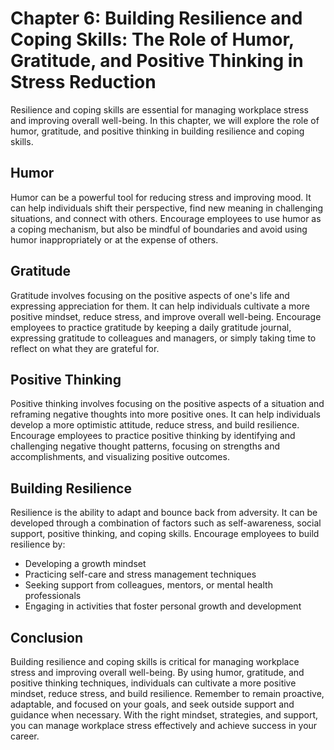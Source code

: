Chapter 6: Building Resilience and Coping Skills: The Role of Humor, Gratitude, and Positive Thinking in Stress Reduction
=========================================================================================================================

Resilience and coping skills are essential for managing workplace stress and improving overall well-being. In this chapter, we will explore the role of humor, gratitude, and positive thinking in building resilience and coping skills.

Humor
-----

Humor can be a powerful tool for reducing stress and improving mood. It can help individuals shift their perspective, find new meaning in challenging situations, and connect with others. Encourage employees to use humor as a coping mechanism, but also be mindful of boundaries and avoid using humor inappropriately or at the expense of others.

Gratitude
---------

Gratitude involves focusing on the positive aspects of one's life and expressing appreciation for them. It can help individuals cultivate a more positive mindset, reduce stress, and improve overall well-being. Encourage employees to practice gratitude by keeping a daily gratitude journal, expressing gratitude to colleagues and managers, or simply taking time to reflect on what they are grateful for.

Positive Thinking
-----------------

Positive thinking involves focusing on the positive aspects of a situation and reframing negative thoughts into more positive ones. It can help individuals develop a more optimistic attitude, reduce stress, and build resilience. Encourage employees to practice positive thinking by identifying and challenging negative thought patterns, focusing on strengths and accomplishments, and visualizing positive outcomes.

Building Resilience
-------------------

Resilience is the ability to adapt and bounce back from adversity. It can be developed through a combination of factors such as self-awareness, social support, positive thinking, and coping skills. Encourage employees to build resilience by:

* Developing a growth mindset
* Practicing self-care and stress management techniques
* Seeking support from colleagues, mentors, or mental health professionals
* Engaging in activities that foster personal growth and development

Conclusion
----------

Building resilience and coping skills is critical for managing workplace stress and improving overall well-being. By using humor, gratitude, and positive thinking techniques, individuals can cultivate a more positive mindset, reduce stress, and build resilience. Remember to remain proactive, adaptable, and focused on your goals, and seek outside support and guidance when necessary. With the right mindset, strategies, and support, you can manage workplace stress effectively and achieve success in your career.
